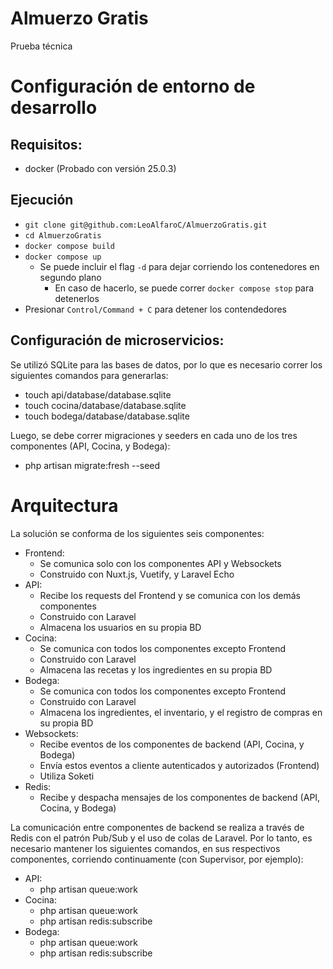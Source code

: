 # Almuerzo Gratis
Prueba técnica

# Configuración de entorno de desarrollo

## Requisitos:
- docker (Probado con versión 25.0.3)

## Ejecución
- `git clone git@github.com:LeoAlfaroC/AlmuerzoGratis.git`
- `cd AlmuerzoGratis`
- `docker compose build`
- `docker compose up`
  - Se puede incluir el flag `-d` para dejar corriendo los contenedores en segundo plano
    - En caso de hacerlo, se puede correr `docker compose stop` para detenerlos
- Presionar `Control/Command + C` para detener los contendedores

## Configuración de microservicios:
Se utilizó SQLite para las bases de datos, por lo que es necesario correr
los siguientes comandos para generarlas:
- touch api/database/database.sqlite
- touch cocina/database/database.sqlite
- touch bodega/database/database.sqlite

Luego, se debe correr migraciones y seeders en cada uno de los
tres componentes (API, Cocina, y Bodega):
- php artisan migrate:fresh --seed
 

# Arquitectura
La solución se conforma de los siguientes seis componentes:

- Frontend:
  - Se comunica solo con los componentes API y Websockets
  - Construido con Nuxt.js, Vuetify, y Laravel Echo
- API:
  - Recibe los requests del Frontend y se comunica con los demás componentes
  - Construido con Laravel
  - Almacena los usuarios en su propia BD
- Cocina:
  - Se comunica con todos los componentes excepto Frontend
  - Construido con Laravel
  - Almacena las recetas y los ingredientes en su propia BD
- Bodega:
  - Se comunica con todos los componentes excepto Frontend
  - Construido con Laravel
  - Almacena los ingredientes, el inventario, y el registro de compras en su propia BD
- Websockets:
  - Recibe eventos de los componentes de backend (API, Cocina, y Bodega)
  - Envía estos eventos a cliente autenticados y autorizados (Frontend)
  - Utiliza Soketi
- Redis:
  - Recibe y despacha mensajes de los componentes de backend (API, Cocina, y Bodega)

La comunicación entre componentes de backend se realiza a través de Redis
con el patrón Pub/Sub y el uso de colas de Laravel. Por lo tanto, es necesario
mantener los siguientes comandos, en sus respectivos componentes,
corriendo continuamente (con Supervisor, por ejemplo):

- API:
  - php artisan queue:work
- Cocina:
  - php artisan queue:work
  - php artisan redis:subscribe
- Bodega:
  - php artisan queue:work
  - php artisan redis:subscribe
